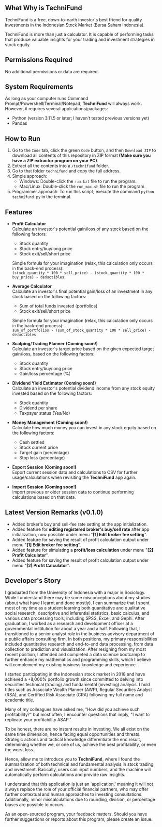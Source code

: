 ## ~~What~~ Why is **TechniFund**

TechniFund is a free, down-to-earth investor's best friend for quality investments in the Indonesian Stock Market (Bursa Saham Indonesia).

TechniFund is more than just a calculator. It is capable of performing tasks that produce valuable insights for your trading and investment strategies in stock equity.

## Permissions Required

No additional permissions or data are required.

## System Requirements

As long as your computer runs Command Prompt/Powershell/Terminal/Notepad, **TechniFund** will always work. However, it requires several applications/packages:
- Python (version 3.11.5 or later; I haven't tested previous versions yet)
- Pandas

## How to Run

1. Go to the `Code` tab, click the green `Code` button, and then `Download ZIP` to download all contents of this repository in ZIP format **(Make sure you have a ZIP extractor program on your PC)**.
2. Extract all the contents into a `/technifund` folder.
3. Go to that folder `technifund` and copy the full address.
4. Simple approach:
   - Windows: Double-click the `run.bat` file to run the program.
   - Mac/Linux: Double-click the `run_mac.sh` file to run the program.
5. Programmer approach: To run this script, execute the command `python technifund.py` in the terminal.


## Features

- **Profit Calculator**  
  Calculate an investor's potential gain/loss of any stock based on the following factors:  
  - Stock quantity
  - Stock entry/buy/long price
  - Stock exit/sell/short price

  Simple formula for your imagination (relax, this calculation only occurs in the back-end process):  
  `(stock_quantity * 100 * sell_price) - (stock_quantity * 100 * buy_price) - deductibles`

- **Average Calculator**  
  Calculate an investor's final potential gain/loss of an investment in any stock based on the following factors:
  - Sum of total funds invested (portfolios)
  - Stock exit/sell/short price

  Simple formula for your imagination (relax, this calculation only occurs in the back-end process):  
  `sum_of_portfolios - (sum_of_stock_quantity * 100 * sell_price) - deductibles`

- **Scalping/Trading Planner** **(Coming soon!)**  
  Calculate an investor's target price based on the given expected target gain/loss, based on the following factors:  
  - Stock quantity
  - Stock entry/buy/long price
  - Gain/loss percentage (%)

- **Dividend Yield Estimator** **(Coming soon!)**  
  Calculate an investor's potential dividend income from any stock equity invested based on the following factors:  
  - Stock quantity
  - Dividend per share
  - Taxpayer status (Yes/No)

- **Money Management** **(Coming soon!)**  
  Calculate how much money you can invest in any stock equity based on the following factors:
  - Cash settled
  - Stock current price
  - Target gain (percentage)
  - Stop loss (percentage)

- **Export Session** **(Coming soon!)**  
  Export current session data and calculations to CSV for further usage/calculations when revisiting the **TechniFund** app again.

- **Import Session** **(Coming soon!)**  
  Import previous or older session data to continue performing calculations based on that data.

## Latest Version Remarks (v0.1.0)
- Added broker's buy and sell-fee rate setting at the app initialization.  
- Added feature for **editing registered broker's buy/sell rate** after app initialization, now possible under menu "**[1] Edit broker fee setting**".
- Added feature for saving the result of profit calculation output under menu "**[1] Edit broker fee setting**".
- Added feature for simulating a **profit/loss calculation** under menu "**[2] Profit Calculator**".
- Added feature for saving the result of profit calculation output under menu "**[2] Profit Calculator**".

## Developer's Story  
I graduated from the University of Indonesia with a major in Sociology. While I understand there may be some misconceptions about my studies (about what have I learnt and done mostly), I can summarize that I spent most of my time as a student learning both quantitative and qualitative social research, descriptive and inferential statistics, basic calculus, and various data processing tools, including SPSS, Excel, and Gephi. After graduation, I worked as a research and development officer at a governmental institution for about a year and a half. Following that, I transitioned to a senior analyst role in the business advisory department of a public affairs consulting firm. In both positions, my primary responsibilities included quantitative research and end-to-end data processing, from data collection to prediction and visualization. After resigning from my most recent position, I attended and completed a data science bootcamp to further enhance my mathematics and programming skills, which I believe will complement my existing business knowledge and experience.

I started participating in the Indonesian stock market in 2018 and have achieved a +8,000% portfolio growth since committed to delving into securities technical (trading) and fundamental (investing) analysis. I hold titles such as Associate Wealth Planner (AWP), Regular Securities Analyst (RSA), and Certified Risk Associate (CRA) following my full name and academic title.

Many of my colleagues have asked me, "How did you achieve such profitability?" but most often, I encounter questions that imply, "I want to replicate your profitability ASAP."

To be honest, there are no instant results in investing. We all exist on the same time dimension, hence facing equal opportunities and threats. Strategic actions and tactical knowledge differentiate the end result, determining whether we, or one of us, achieve the best profitability, or even the worst loss.

Hence, allow me to introduce you to **TechniFund**, where I found the summarization of both technical and fundamental analysis in stock trading and investment. Basically, users can input numbers, and the machine will automatically perform calculations and provide raw insights.

I understand that this application is just an 'application,' meaning it will not always replace the role of your official financial partners, who may offer further contextual and human approaches to investing consultations. Additionally, minor miscalculations due to rounding, division, or percentage biases are possible to occurs.

As an open-sourced program, your feedback matters. Should you have further suggestions or reports about this program, please create an issue.